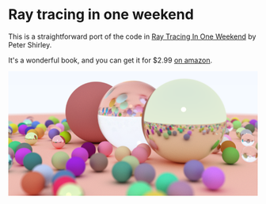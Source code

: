 # Ray tracing in one weekend

This is a straightforward port of the code in
[Ray Tracing In One Weekend](http://in1weekend.blogspot.com/2016/01/ray-tracing-in-one-weekend.html)
by Peter Shirley.

It's a wonderful book, and you can get it for $2.99 [on amazon](http://www.amazon.com/gp/product/B01B5AODD8/ref=as_li_tl?ie=UTF8&camp=1789&creative=9325&creativeASIN=B01B5AODD8&linkCode=as2&tag=inonwe09-20&linkId=OPNJXXJY2IBCMEGE).

![picture of some nice spheres](pretty.png)
